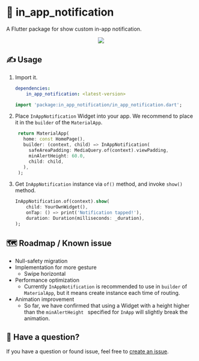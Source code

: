# 💬 in_app_notification
A Flutter package for show custom in-app notification.

<p align="center">
<image src="https://raw.githubusercontent.com/wiki/cb-cloud/flutter_in_app_notification/assets/doc/top.gif"/>
</p>

## ✍️ Usage

1. Import it.
    ```yaml
    dependencies:
        in_app_notification: <latest-version>
    ```

    ```dart
    import 'package:in_app_notification/in_app_notification.dart';
    ```
2. Place `InAppNotification` Widget into your app.
   We recommend to place it in the `builder` of the `MaterialApp`.

   ```dart
    return MaterialApp(
      home: const HomePage(),
      builder: (context, child) => InAppNotification(
        safeAreaPadding: MediaQuery.of(context).viewPadding,
        minAlertHeight: 60.0,
        child: child,
      ),
    );
   ```

3. Get `InAppNotification` instance via `of()` method, and invoke `show()` method.
   
   ```dart
   InAppNotification.of(context).show(
       child: YourOwnWidget(),
       onTap: () => print('Notification tapped!'),
       duration: Duration(milliseconds: _duration),
   );
   ```

## 🗺 Roadmap / Known issue
- Null-safety migration
- Implementation for more gesture
  - Swipe horizontal
- Performance optimization
  - Currently `InAppNotification` is recommended to use in `builder` of `MaterialApp`, but it means create instance each time of routing.
- Animation improvement
  - So far, we have confirmed that using a Widget with a height higher than the `minAlertHeight ` specified for `InApp` will slightly break the animation.

## 💭 Have a question?
If you have a question or found issue, feel free to [create an issue](https://github.com/cb-cloud/flutter_in_app_notification/issues/new).
